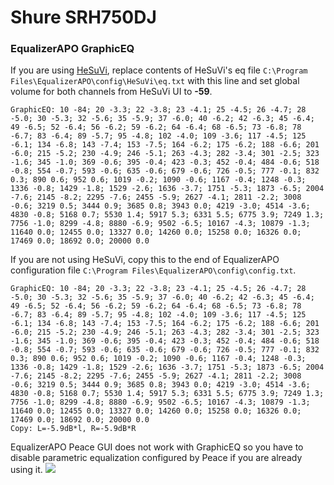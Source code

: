 # Shure SRH750DJ
### EqualizerAPO GraphicEQ
If you are using [HeSuVi](https://sourceforge.net/projects/hesuvi/), replace contents of HeSuVi's eq file `C:\Program Files\EqualizerAPO\config\HeSuVi\eq.txt` with this line and set global volume for both channels from HeSuVi UI to **-59**.
```
GraphicEQ: 10 -84; 20 -3.3; 22 -3.8; 23 -4.1; 25 -4.5; 26 -4.7; 28 -5.0; 30 -5.3; 32 -5.6; 35 -5.9; 37 -6.0; 40 -6.2; 42 -6.3; 45 -6.4; 49 -6.5; 52 -6.4; 56 -6.2; 59 -6.2; 64 -6.4; 68 -6.5; 73 -6.8; 78 -6.7; 83 -6.4; 89 -5.7; 95 -4.8; 102 -4.0; 109 -3.6; 117 -4.5; 125 -6.1; 134 -6.8; 143 -7.4; 153 -7.5; 164 -6.2; 175 -6.2; 188 -6.6; 201 -6.0; 215 -5.2; 230 -4.9; 246 -5.1; 263 -4.3; 282 -3.4; 301 -2.5; 323 -1.6; 345 -1.0; 369 -0.6; 395 -0.4; 423 -0.3; 452 -0.4; 484 -0.6; 518 -0.8; 554 -0.7; 593 -0.6; 635 -0.6; 679 -0.6; 726 -0.5; 777 -0.1; 832 0.3; 890 0.6; 952 0.6; 1019 -0.2; 1090 -0.6; 1167 -0.4; 1248 -0.3; 1336 -0.8; 1429 -1.8; 1529 -2.6; 1636 -3.7; 1751 -5.3; 1873 -6.5; 2004 -7.6; 2145 -8.2; 2295 -7.6; 2455 -5.9; 2627 -4.1; 2811 -2.2; 3008 -0.6; 3219 0.5; 3444 0.9; 3685 0.8; 3943 0.0; 4219 -3.0; 4514 -3.6; 4830 -0.8; 5168 0.7; 5530 1.4; 5917 5.3; 6331 5.5; 6775 3.9; 7249 1.3; 7756 -1.0; 8299 -4.8; 8880 -6.9; 9502 -6.5; 10167 -4.3; 10879 -1.3; 11640 0.0; 12455 0.0; 13327 0.0; 14260 0.0; 15258 0.0; 16326 0.0; 17469 0.0; 18692 0.0; 20000 0.0
```
If you are not using HeSuVi, copy this to the end of EqualizerAPO configuration file `C:\Program Files\EqualizerAPO\config\config.txt`.
```
GraphicEQ: 10 -84; 20 -3.3; 22 -3.8; 23 -4.1; 25 -4.5; 26 -4.7; 28 -5.0; 30 -5.3; 32 -5.6; 35 -5.9; 37 -6.0; 40 -6.2; 42 -6.3; 45 -6.4; 49 -6.5; 52 -6.4; 56 -6.2; 59 -6.2; 64 -6.4; 68 -6.5; 73 -6.8; 78 -6.7; 83 -6.4; 89 -5.7; 95 -4.8; 102 -4.0; 109 -3.6; 117 -4.5; 125 -6.1; 134 -6.8; 143 -7.4; 153 -7.5; 164 -6.2; 175 -6.2; 188 -6.6; 201 -6.0; 215 -5.2; 230 -4.9; 246 -5.1; 263 -4.3; 282 -3.4; 301 -2.5; 323 -1.6; 345 -1.0; 369 -0.6; 395 -0.4; 423 -0.3; 452 -0.4; 484 -0.6; 518 -0.8; 554 -0.7; 593 -0.6; 635 -0.6; 679 -0.6; 726 -0.5; 777 -0.1; 832 0.3; 890 0.6; 952 0.6; 1019 -0.2; 1090 -0.6; 1167 -0.4; 1248 -0.3; 1336 -0.8; 1429 -1.8; 1529 -2.6; 1636 -3.7; 1751 -5.3; 1873 -6.5; 2004 -7.6; 2145 -8.2; 2295 -7.6; 2455 -5.9; 2627 -4.1; 2811 -2.2; 3008 -0.6; 3219 0.5; 3444 0.9; 3685 0.8; 3943 0.0; 4219 -3.0; 4514 -3.6; 4830 -0.8; 5168 0.7; 5530 1.4; 5917 5.3; 6331 5.5; 6775 3.9; 7249 1.3; 7756 -1.0; 8299 -4.8; 8880 -6.9; 9502 -6.5; 10167 -4.3; 10879 -1.3; 11640 0.0; 12455 0.0; 13327 0.0; 14260 0.0; 15258 0.0; 16326 0.0; 17469 0.0; 18692 0.0; 20000 0.0
Copy: L=-5.9dB*l, R=-5.9dB*R
```
EqualizerAPO Peace GUI does not work with GraphicEQ so you have to disable parametric equalization configured by Peace if you are already using it.
![](https://raw.githubusercontent.com/jaakkopasanen/AutoEq/master/results/SBAF-Serious/headphoncecom/onear/Shure%20SRH750DJ/Shure%20SRH750DJ.png)
